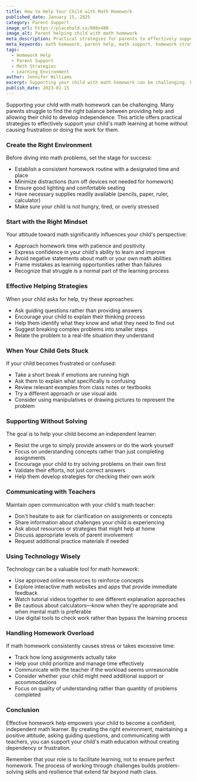 ```yaml
---
title: How to Help Your Child with Math Homework
published_date: January 15, 2025
category: Parent Support
image_url: https://placehold.co/800x400
image_alt: Parent helping child with math homework
meta_description: Practical strategies for parents to effectively support their children with math homework without causing frustration.
meta_keywords: math homework, parent help, math support, homework strategies
tags:
  - Homework Help
  - Parent Support
  - Math Strategies
  - Learning Environment
author: Jennifer Williams
excerpt: Supporting your child with math homework can be challenging. Learn effective strategies to help without causing frustration or doing the work for them.
publish_date: 2023-01-15
---
```


Supporting your child with math homework can be challenging. Many parents struggle to find the right balance between providing help and allowing their child to develop independence. This article offers practical strategies to effectively support your child's math learning at home without causing frustration or doing the work for them.

### Create the Right Environment

Before diving into math problems, set the stage for success:

- Establish a consistent homework routine with a designated time and place
- Minimize distractions (turn off devices not needed for homework)
- Ensure good lighting and comfortable seating
- Have necessary supplies readily available (pencils, paper, ruler, calculator)
- Make sure your child is not hungry, tired, or overly stressed

### Start with the Right Mindset

Your attitude toward math significantly influences your child's perspective:

- Approach homework time with patience and positivity
- Express confidence in your child's ability to learn and improve
- Avoid negative statements about math or your own math abilities
- Frame mistakes as learning opportunities rather than failures
- Recognize that struggle is a normal part of the learning process

### Effective Helping Strategies

When your child asks for help, try these approaches:

- Ask guiding questions rather than providing answers
- Encourage your child to explain their thinking process
- Help them identify what they know and what they need to find out
- Suggest breaking complex problems into smaller steps
- Relate the problem to a real-life situation they understand

### When Your Child Gets Stuck

If your child becomes frustrated or confused:

- Take a short break if emotions are running high
- Ask them to explain what specifically is confusing
- Review relevant examples from class notes or textbooks
- Try a different approach or use visual aids
- Consider using manipulatives or drawing pictures to represent the problem

### Supporting Without Solving

The goal is to help your child become an independent learner:

- Resist the urge to simply provide answers or do the work yourself
- Focus on understanding concepts rather than just completing assignments
- Encourage your child to try solving problems on their own first
- Validate their efforts, not just correct answers
- Help them develop strategies for checking their own work

### Communicating with Teachers

Maintain open communication with your child's math teacher:

- Don't hesitate to ask for clarification on assignments or concepts
- Share information about challenges your child is experiencing
- Ask about resources or strategies that might help at home
- Discuss appropriate levels of parent involvement
- Request additional practice materials if needed

### Using Technology Wisely

Technology can be a valuable tool for math homework:

- Use approved online resources to reinforce concepts
- Explore interactive math websites and apps that provide immediate feedback
- Watch tutorial videos together to see different explanation approaches
- Be cautious about calculators—know when they're appropriate and when mental math is preferable
- Use digital tools to check work rather than bypass the learning process

### Handling Homework Overload

If math homework consistently causes stress or takes excessive time:

- Track how long assignments actually take
- Help your child prioritize and manage time effectively
- Communicate with the teacher if the workload seems unreasonable
- Consider whether your child might need additional support or accommodations
- Focus on quality of understanding rather than quantity of problems completed

### Conclusion

Effective homework help empowers your child to become a confident, independent math learner. By creating the right environment, maintaining a positive attitude, asking guiding questions, and communicating with teachers, you can support your child's math education without creating dependency or frustration.

Remember that your role is to facilitate learning, not to ensure perfect homework. The process of working through challenges builds problem-solving skills and resilience that extend far beyond math class. 